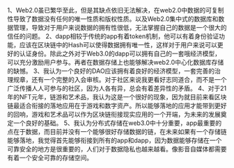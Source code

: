 1、Web2.0虽已繁华至此，但是其缺点依旧无法解决，在web2.0中数据的可复制性导致了数据没有任何的唯一性质和版权性质。以及Web2.0集中式的数据库和数据管理，导致对于用户来说数据的拥有性很低，无法掌握自己的数据是一个很大的信任的问题。
2、dapp相较于传统的app有着token机制，他可以有着身份验证功能，应该在区块链中的Hash可以使得数据拥有唯一性，这样对于用户来说可以更好的认证身份。除此之外对于Web3.0的dapp可以拥有自己的一套哦经济模型，可以充分激励用户参与。再者在数据存储上也能够解决web2.0中心化数据库存储的缺憾。
3、我认为一个良好的DAO应该拥有着良好的经济模型，一套完善的治理规章，还有一个完整的入会审核。对于社区来说我更看好志同道合，而不是一个广泛传播人人可参与的社区，因为人各有异，总会有着差异性的矛盾。
4、对于21年的NFT元年，链游和艺术品，我认为这是一个很好的现象，因为就目前来看区块链最适合衔接的落地应用在于游戏和数字资产。所以能够落地的应用才能带到更好的回响，游戏和艺术品可以作为区块链衔接现实应用的一个开端，为未来的发展奠定一个良好的基础。
5、我认为分布式存储在web3.0中十分重要，app最重要的点在于数据，而目前并没有一个能够很好存储数据的链，在未来如果有一个存储链能够落地，我觉得首先能够衔接到所有的app和dapp，因为数据能够存储在一个可靠安全的地方是很重要的，人们对于数据隐私也越来越看。像影音自媒体都需要有着一个安全可靠的存储空间。